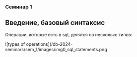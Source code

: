 ### Семинар 1 

## Введение, базовый синтаксис

Операции, которые есть в sql, делятся на несколько типов: 

![types of operations](/db-2024-seminars/sem_1/images/img0_sql_statements.png

